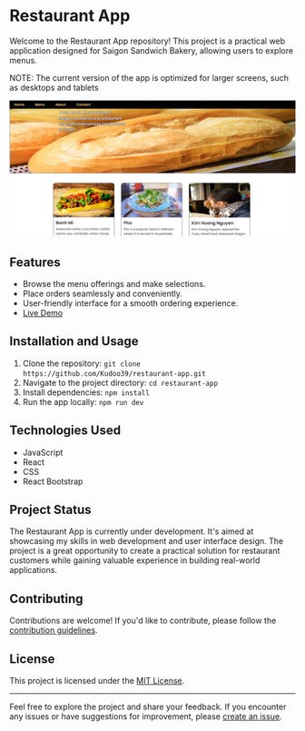 # Restaurant App

Welcome to the Restaurant App repository! This project is a practical web application designed for Saigon Sandwich Bakery, allowing users to explore menus.

NOTE: The current version of the app is optimized for larger screens, such as desktops and tablets

![Restaurant App Screenshot](src/assets/demo.png)

## Features

- Browse the menu offerings and make selections.
- Place orders seamlessly and conveniently.
- User-friendly interface for a smooth ordering experience.
- [Live Demo](https://kudoo39.github.io/restaurant-app)

## Installation and Usage

1. Clone the repository: `git clone https://github.com/Kudoo39/restaurant-app.git`
2. Navigate to the project directory: `cd restaurant-app`
3. Install dependencies: `npm install`
4. Run the app locally: `npm run dev`

## Technologies Used

- JavaScript
- React
- CSS
- React Bootstrap

## Project Status

The Restaurant App is currently under development. It's aimed at showcasing my skills in web development and user interface design. The project is a great opportunity to create a practical solution for restaurant customers while gaining valuable experience in building real-world applications.

## Contributing

Contributions are welcome! If you'd like to contribute, please follow the [contribution guidelines](CONTRIBUTING.md).

## License

This project is licensed under the [MIT License](LICENSE).

---

Feel free to explore the project and share your feedback. If you encounter any issues or have suggestions for improvement, please [create an issue](https://github.com/Kudoo39/restaurant-app/issues).
